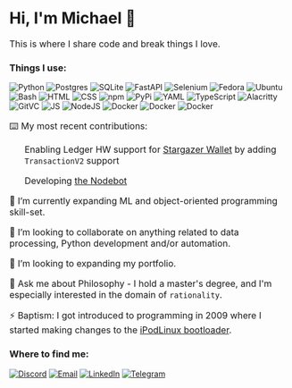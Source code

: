 <h1>Hi, I'm Michael 👋</h1>

<p style="font-size: 16px;">This is where I share code and break things I love.</p>

<h3>Things I use:</h3>
<p>
    <img alt="Python" src="https://img.shields.io/badge/Python-3776AB?logo=python&logoColor=fff" />
    <img alt="Postgres" src="https://img.shields.io/badge/Postgres-%23316192.svg?logo=postgresql&logoColor=white" />
    <img alt="SQLite" src="https://img.shields.io/badge/SQLite-%2307405e.svg?logo=sqlite&logoColor=white" />
    <img alt="FastAPI" src="https://img.shields.io/badge/FastAPI-009485.svg?logo=fastapi&logoColor=white" />
    <img alt="Selenium" src="https://img.shields.io/badge/Selenium-43B02A?logo=selenium&logoColor=fff" />
    <img alt="Fedora" src="https://img.shields.io/badge/Fedora-51A2DA?logo=fedora&logoColor=fff" />
    <img alt="Ubuntu" src="https://img.shields.io/badge/Ubuntu-E95420?logo=ubuntu&logoColor=white" />
    <img alt="Bash" src="https://img.shields.io/badge/Bash-4EAA25?logo=gnubash&logoColor=fff" />
    <img alt="HTML" src="https://img.shields.io/badge/HTML-%23E34F26.svg?logo=html5&logoColor=white" />
    <img alt="CSS" src="https://img.shields.io/badge/CSS-1572B6?logo=css3&logoColor=fff" />
    <img alt="npm" src="https://img.shields.io/badge/npm-CB3837?logo=npm&logoColor=fff" />
    <img alt="PyPi" src="https://img.shields.io/badge/PyPI-3775A9?logo=pypi&logoColor=fff" />
    <img alt="YAML" src="https://img.shields.io/badge/YAML-CB171E?logo=yaml&logoColor=fff" />
    <img alt="TypeScript" src="https://img.shields.io/badge/TypeScript-3178C6?logo=typescript&logoColor=fff" />
    <img alt="Alacritty" src="https://img.shields.io/badge/Alacritty-F46D01?logo=alacritty&logoColor=fff" />
    <img alt="GitVC" src="https://img.shields.io/badge/Git-F05032?logo=git&logoColor=fff" />
    <img alt="JS" src="https://img.shields.io/badge/JavaScript-F7DF1E?logo=javascript&logoColor=000" />
    <img alt="NodeJS" src="https://img.shields.io/badge/Node.js-6DA55F?logo=node.js&logoColor=white" />
    <img alt="Docker" src="https://img.shields.io/badge/Docker-2496ED?logo=docker&logoColor=fff" />
    <img alt="Docker" src="https://img.shields.io/badge/Bootstrap-7952B3?logo=bootstrap&logoColor=fff" />
    <img alt="Docker" src="https://img.shields.io/badge/DigitalOcean-%230167ff.svg?logo=digitalOcean&logoColor=white" />
</p>
<div style="font-size: 16px;">
    <p>⌨️ My most recent contributions:</p>
    <ol>
        <p>Enabling Ledger HW support for <a href="https://github.com/buzzgreyday/stargazer-wallet-ledger">Stargazer Wallet</a> by adding <code>TransactionV2</code> support</p>
        <p>Developing <a href="https://github.com/buzzgreyday/hgtp-node-discord-bot">the Nodebot</a></p>
    </ol>
    <p>🌱 I’m currently expanding ML and object-oriented programming skill-set.</p>
    <p>👯 I’m looking to collaborate on anything related to data processing, Python development and/or automation.</p>
    <p>🔭 I’m looking to expanding my portfolio.</p>
    <p>💬 Ask me about Philosophy - I hold a master's degree, and I'm especially interested in the domain of <code>rationality</code>.</p>
    <p>⚡ Baptism: I got introduced to programming in 2009 where I started making changes to the <a href="https://github.com/crozone/ipodloader2">iPodLinux bootloader</a>.</p>
</div>

<h3>Where to find me:</h3>
<a href="https://discordapp.com/users/794353079825727500" target="_blank"><img alt="Discord" src="https://img.shields.io/badge/Discord-%235865F2.svg?&style=for-the-badge&logo=discord&logoColor=white" /></a>
<a href="mailto:micbr@pm.me" target="_blank"><img alt="Email" src="https://img.shields.io/badge/Proton%20Mail-6D4AFF?&style=for-the-badge&logo=protonmail&logoColor=fff" /></a>
<a href="https://www.linkedin.com/in/michael-ringdal" target="_blank"><img alt="LinkedIn" src="https://img.shields.io/badge/Linkedin-%230077B5.svg?&style=for-the-badge&logo=linkedin&logoColor=white" /></a>
<a href="https://t.me/buzzgreyday" target="_blank"><img alt="Telegram" src="https://img.shields.io/badge/Telegram-2CA5E0?&style=for-the-badge&logo=telegram&logoColor=white" /></a>